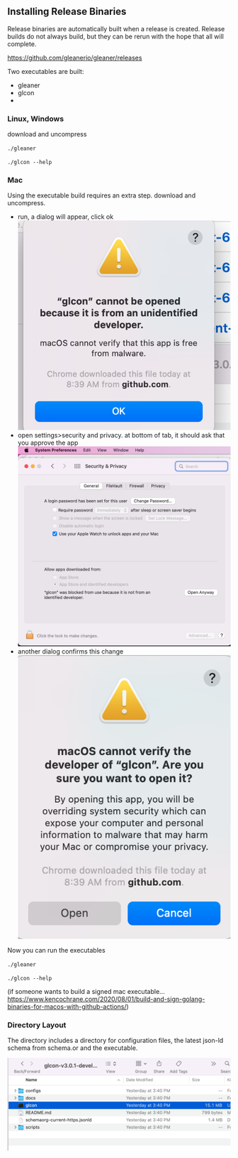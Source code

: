 ## Installing Release Binaries

Release binaries are automatically built when a release is created. Release builds do not always build, but they can be rerun with the hope that all will complete.

https://github.com/gleanerio/gleaner/releases

Two executables are built:
* gleaner
* glcon
* 
### Linux, Windows
download and uncompress

`./gleaner `

`./glcon --help`

### Mac
Using the executable build requires an extra step. 
download and uncompress.
* run, a dialog will appear, click ok
  ![unidentified developer](./images/macinstall/unidentified_developer.png)
* open settings>security and privacy. at bottom of tab, it should ask that you approve the app
  ![mac settings](./images/macinstall/securityAndPrivacy.png)
* another dialog confirms this change
  ![mac settings](./images/macinstall/areYouSure.png)

Now you can run the executables

`./gleaner `

`./glcon --help`

(if someone wants to build a signed mac executable... https://www.kencochrane.com/2020/08/01/build-and-sign-golang-binaries-for-macos-with-github-actions/)

### Directory Layout
The directory includes a directory for configuration files, the latest json-ld schema from schema.or
and the executable. 

![executable layout](./images/executableLayout.png)